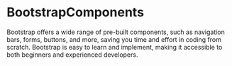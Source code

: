 # BootstrapComponents
Bootstrap offers a wide range of pre-built components, such as navigation bars, forms, buttons, and more, saving you time and effort in coding from scratch. Bootstrap is easy to learn and implement, making it accessible to both beginners and experienced developers.
